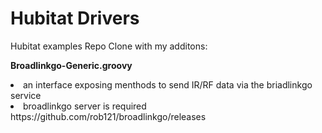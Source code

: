 # Hubitat Drivers

Hubitat examples Repo Clone with my additons:

<b>Broadlinkgo-Generic.groovy</b><br>
<li>an interface exposing menthods to send IR/RF data via the briadlinkgo service </li>
<li>broadlinkgo server is required https://github.com/rob121/broadlinkgo/releases</li>
